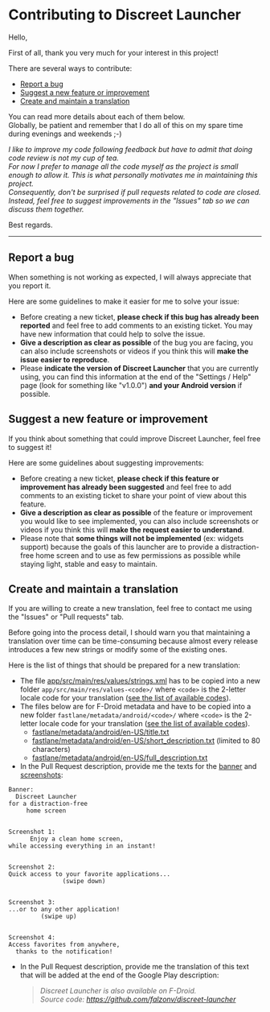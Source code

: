 
# Contributing to Discreet Launcher

Hello,

First of all, thank you very much for your interest in this project!

There are several ways to contribute:


- [Report a bug](#report-a-bug)
- [Suggest a new feature or improvement](#suggest-a-new-feature-or-improvement)
- [Create and maintain a translation](#create-and-maintain-a-translation)

You can read more details about each of them below.  
Globally, be patient and remember that I do all of this on my spare time during evenings and weekends ;-)

*I like to improve my code following feedback but have to admit that doing code review is not my cup of tea.  
For now I prefer to manage all the code myself as the project is small enough to allow it. This is what personally motivates me in maintaining this project.  
Consequently, don't be surprised if pull requests related to code are closed.  
Instead, feel free to suggest improvements in the "Issues" tab so we can discuss them together.*

Best regards.

---

## Report a bug

When something is not working as expected, I will always appreciate that you report it.

Here are some guidelines to make it easier for me to solve your issue:

- Before creating a new ticket, **please check if this bug has already been reported** and feel free to add comments to an existing ticket. You may have new information that could help to solve the issue.
- **Give a description as clear as possible** of the bug you are facing, you can also include screenshots or videos if you think this will **make the issue easier to reproduce**.
- Please **indicate the version of Discreet Launcher** that you are currently using, you can find this information at the end of the "Settings / Help" page (look for something like "v1.0.0") **and your Android version** if possible.


## Suggest a new feature or improvement

If you think about something that could improve Discreet Launcher, feel free to suggest it!

Here are some guidelines about suggesting improvements:

- Before creating a new ticket, **please check if this feature or improvement has already been suggested** and feel free to add comments to an existing ticket to share your point of view about this feature.
- **Give a description as clear as possible** of the feature or improvement you would like to see implemented, you can also include screenshots or videos if you think this will **make the request easier to understand**.
- Please note that **some things will not be implemented** (ex: widgets support) because the goals of this launcher are to provide a distraction-free home screen and to use as few permissions as possible while staying light, stable and easy to maintain.


## Create and maintain a translation

If you are willing to create a new translation, feel free to contact me using the "Issues" or "Pull requests" tab.

Before going into the process detail, I should warn you that maintaining a translation over time can be time-consuming because almost every release introduces a few new strings or modify some of the existing ones.

Here is the list of things that should be prepared for a new translation:

- The file [app/src/main/res/values/strings.xml](https://github.com/falzonv/discreet-launcher/blob/main/app/src/main/res/values/strings.xml) has to be copied into a new folder `app/src/main/res/values-<code>/` where `<code>` is the 2-letter locale code for your translation ([see the list of available codes](https://gitlab.com/fdroid/fdroidclient/-/tree/master/app/src/main/res)).
- The files below are for F-Droid metadata and have to be copied into a new folder `fastlane/metadata/android/<code>/` where `<code>` is the 2-letter locale code for your translation ([see the list of available codes](https://gitlab.com/fdroid/fdroidclient/-/tree/master/metadata)).
    - [fastlane/metadata/android/en-US/title.txt](https://github.com/falzonv/discreet-launcher/blob/main/fastlane/metadata/android/en-US/title.txt)
    - [fastlane/metadata/android/en-US/short_description.txt](https://github.com/falzonv/discreet-launcher/blob/main/fastlane/metadata/android/en-US/short_description.txt) (limited to 80 characters)
    - [fastlane/metadata/android/en-US/full_description.txt](https://github.com/falzonv/discreet-launcher/blob/main/fastlane/metadata/android/en-US/full_description.txt)
- In the Pull Request description, provide me the texts for the [banner](https://github.com/falzonv/discreet-launcher/blob/main/fastlane/metadata/android/en-US/images/featureGraphic.png) and [screenshots](https://github.com/falzonv/discreet-launcher/blob/main/docs/assets/img/screenshots_total_en.jpg):
```
Banner:
  Discreet Launcher
for a distraction-free
     home screen


Screenshot 1:
      Enjoy a clean home screen,
while accessing everything in an instant!


Screenshot 2:
Quick access to your favorite applications...
               (swipe down)


Screenshot 3:
...or to any other application!
         (swipe up)


Screenshot 4:
Access favorites from anywhere,
  thanks to the notification!
```
- In the Pull Request description, provide me the translation of this text that will be added at the end of the Google Play description:
  > *Discreet Launcher is also available on F-Droid.  
  > Source code: https://github.com/falzonv/discreet-launcher*
